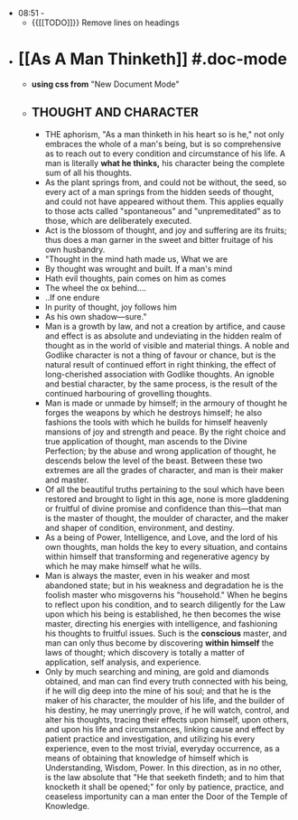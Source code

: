 - 08:51 - 
    - {{[[TODO]]}} Remove lines on headings
- # [[As A Man Thinketh]] #.doc-mode
    - __using css from__ "New Document Mode"
    - ## THOUGHT AND CHARACTER 
        - THE aphorism, "As a man thinketh in his heart so is he," not only embraces the whole of a man's being, but is so comprehensive as to reach out to every condition and circumstance of his life. A man is literally __what he thinks,__ his character being the complete sum of all his thoughts.
        - As the plant springs from, and could not be without, the seed, so every act of a man springs from the hidden seeds of thought, and could not have appeared without them. This applies equally to those acts called "spontaneous" and "unpremeditated" as to those, which are deliberately executed.
        - Act is the blossom of thought, and joy and suffering are its fruits; thus does a man garner in the sweet and bitter fruitage of his own husbandry.
        - "Thought in the mind hath made us, What we are
        - By thought was wrought and built. If a man's mind
        - Hath evil thoughts, pain comes on him as comes
        - The wheel the ox behind....
        - ..If one endure
        - In purity of thought, joy follows him
        - As his own shadow—sure."
        - Man is a growth by law, and not a creation by artifice, and cause and effect is as absolute and undeviating in the hidden realm of thought as in the world of visible and material things. A noble and Godlike character is not a thing of favour or chance, but is the natural result of continued effort in right thinking, the effect of long-cherished association with Godlike thoughts. An ignoble and bestial character, by the same process, is the result of the continued harbouring of grovelling thoughts.
        - Man is made or unmade by himself; in the armoury of thought he forges the weapons by which he destroys himself; he also fashions the tools with which he builds for himself heavenly mansions of joy and strength and peace. By the right choice and true application of thought, man ascends to the Divine Perfection; by the abuse and wrong application of thought, he descends below the level of the beast. Between these two extremes are all the grades of character, and man is their maker and master.
        - Of all the beautiful truths pertaining to the soul which have been restored and brought to light in this age, none is more gladdening or fruitful of divine promise and confidence than this—that man is the master of thought, the moulder of character, and the maker and shaper of condition, environment, and destiny.
        - As a being of Power, Intelligence, and Love, and the lord of his own thoughts, man holds the key to every situation, and contains within himself that transforming and regenerative agency by which he may make himself what he wills.
        - Man is always the master, even in his weaker and most abandoned state; but in his weakness and degradation he is the foolish master who misgoverns his "household." When he begins to reflect upon his condition, and to search diligently for the Law upon which his being is established, he then becomes the wise master, directing his energies with intelligence, and fashioning his thoughts to fruitful issues. Such is the __conscious__ master, and man can only thus become by discovering __within himself__ the laws of thought; which discovery is totally a matter of application, self analysis, and experience.
        - Only by much searching and mining, are gold and diamonds obtained, and man can find every truth connected with his being, if he will dig deep into the mine of his soul; and that he is the maker of his character, the moulder of his life, and the builder of his destiny, he may unerringly prove, if he will watch, control, and alter his thoughts, tracing their effects upon himself, upon others, and upon his life and circumstances, linking cause and effect by patient practice and investigation, and utilizing his every experience, even to the most trivial, everyday occurrence, as a means of obtaining that knowledge of himself which is Understanding, Wisdom, Power. In this direction, as in no other, is the law absolute that "He that seeketh findeth; and to him that knocketh it shall be opened;" for only by patience, practice, and ceaseless importunity can a man enter the Door of the Temple of Knowledge.
